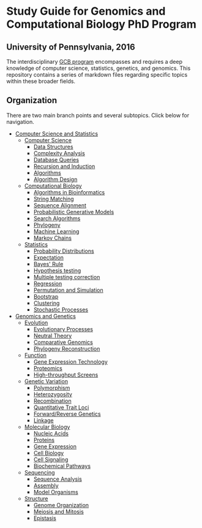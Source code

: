# Study Guide for Genomics and Computational Biology PhD Program

## University of Pennsylvania, 2016

The interdisciplinary
[GCB program](http://www.med.upenn.edu/gcb/index.shtml) 
encompasses and requires a deep knowledge of computer science,
statistics, genetics, and genomics. This repository contains
a series of markdown files regarding specific topics within these
broader fields.

## Organization

There are two main branch points and several subtopics. Click
below for navigation.

* [Computer Science and Statistics](comp_and_stat/)
  * [Computer Science](comp_and_stat/comp_sci/)
    * [Data Structures](comp_and_stat/comp_sci/data_structures.md)
    * [Complexity Analysis](comp_and_stat/comp_sci/complexity_analysis.md)
    * [Database Queries](comp_and_stat/comp_sci/database_queries.md)
    * [Recursion and Induction](comp_and_stat/comp_sci/recursion_induction.md)
    * [Algorithms](comp_and_stat/comp_sci/algorithms.md)
    * [Algorithm Design](comp_and_stat/comp_sci/algorithm_design.md)
  * [Computational Biology](comp_and_stat/comp_bio/)
    * [Algorithms in
      Bioinformatics](comp_and_stat/comp_bio/algorithms_bioinformatics.md)
    * [String Matching](comp_and_stat/comp_bio/string_matching.md)
    * [Sequence Alignment](comp_and_stat/comp_bio/sequence_alignment.md)
    * [Probabilistic Generative
      Models](comp_and_stat/comp_bio/prob_generative.md)
    * [Search Algorithms](comp_and_stat/comp_bio/search_algorithms.md)
    * [Phylogeny](comp_and_stat/comp_bio/phylogeny.md)
    * [Machine Learning](comp_and_stat/comp_bio/machine_learning.md)
    * [Markov Chains](comp_and_stat/comp_bio/markov_chains.md)
  * [Statistics](comp_and_stat/stat)
    * [Probability
      Distributions](comp_and_stat/stat/probability_distributions.md)
    * [Expectation](comp_and_stat/stat/expectation.md)
    * [Bayes' Rule](comp_and_stat/stat/bayes.md)
    * [Hypothesis testing](comp_and_stat/stat/hypothesis_testing.md)
    * [Multiple testing correction](comp_and_stat/stat/mult_test_correction.md)
    * [Regression](comp_and_stat/stat/regression.md)
    * [Permutation and Simulation](comp_and_stat/stat/permutation_simulation.md)
    * [Bootstrap](comp_and_stat/stat/bootstrap.md)
    * [Clustering](comp_and_stat/stat/clustering.md)
    * [Stochastic Processes](comp_and_stat/stat/stochastic_processes.md)
* [Genomics and Genetics](genomics/)
  * [Evolution](genomics/evolution/)
    * [Evolutionary Processes](genomics/evolution/evolutionary_processes.md)
    * [Neutral Theory](genomics/evolution/neutral_theory.md)
    * [Comparative Genomics](genomics/evolution/comparative_genomics.md)
    * [Phylogeny Reconstruction](genomics/evolution/phylogeny_reconstruction.md)
  * [Function](genomics/function/)
    * [Gene Expression Technology](genomics/function/gene_exprs_tech.md)
    * [Proteomics](genomics/function/proteomics.md)
    * [High-throughput Screens](genomics/function/high_throughput_screens.md)
  * [Genetic Variation](genomics/genetic_variation/)
    * [Polymorphism](genomics/genetic_variation/polymorphism.md)
    * [Heterozygosity](genomics/genetic_variation/heterozygosity.md)
    * [Recombination](genomics/genetic_variation/recombination.md)
    * [Quantitative Trait Loci](genomics/genetic_variation/qtl.md)
    * [Forward/Reverse Genetics](genomics/genetic_variation/forward_reverse_genetics.md)
    * [Linkage](genomics/genetic_variation/linkage.md)
  * [Molecular Biology](genomics/molecular_bio/)
    * [Nucleic Acids](genomics/molecular_bio/nucleic_acids.md)
    * [Proteins](genomics/molecular_bio/proteins.md)
    * [Gene Expression](genomics/molecular_bio/gene_expression.md)
    * [Cell Biology](genomics/molecular_bio/cell_biology.md)
    * [Cell Signaling](genomics/molecular_bio/cell_signaling.md)
    * [Biochemical Pathways](genomics/molecular_bio/biochem_pathways.md)
  * [Sequencing](genomics/sequencing/)
    * [Sequence Analysis](genomics/sequencing/sequence_analysis.md)
    * [Assembly](genomics/sequencing/assembly.md)
    * [Model Organisms](genomics/sequencing/model_organisms.md)
  * [Structure](genomics/structure)
    * [Genome Organization](genomics/structure/genome_organization.md)
    * [Meiosis and Mitosis](genomics/structure/meiosis_mitosis.md)
    * [Epistasis](genomics/structure/epistasis.md)
